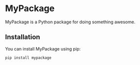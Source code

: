 # MyPackage

MyPackage is a Python package for doing something awesome.

## Installation

You can install MyPackage using pip:

```sh
pip install mypackage